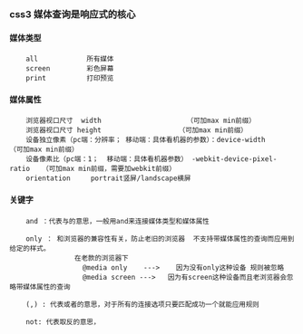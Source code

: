 ### css3 媒体查询是响应式的核心


#### 媒体类型

        all            所有媒体
        screen         彩色屏幕
        print          打印预览

####  媒体属性

        浏览器视口尺寸  width			           （可加max min前缀）
        浏览器视口尺寸 height			         （可加max min前缀）
        设备独立像素（pc端：分辨率； 移动端：具体看机器的参数）：device-width	       （可加max min前缀）
        设备像素比（pc端：1；  移动端：具体看机器参数） -webkit-device-pixel-ratio   （可加max min前缀，需要加webkit前缀）
        orientation     portrait竖屏/landscape横屏


#### 关键字
        and ：代表与的意思，一般用and来连接媒体类型和媒体属性

        only ： 和浏览器的兼容性有关，防止老旧的浏览器  不支持带媒体属性的查询而应用到给定的样式。
                    在老款的浏览器下
                      @media only    --->    因为没有only这种设备 规则被忽略
                      @media screen --->   因为有screen这种设备而且老浏览器会忽略带媒体属性的查询
                      
        (,) : 代表或者的意思，对于所有的连接选项只要匹配成功一个就能应用规则

        not: 代表取反的意思，